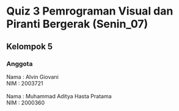 # Quiz 3 Pemrograman Visual dan Piranti Bergerak (Senin_07)
## Kelompok 5
### Anggota
Nama : Alvin Giovani <br/>
NIM : 2003721 <br/>
<br/>
Nama : Muhammad Aditya Hasta Pratama <br/>
NIM : 2000360<br/> 
